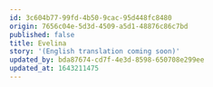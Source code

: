 ```yaml
---
id: 3c604b77-99fd-4b50-9cac-95d448fc8480
origin: 7656c04e-5d3d-4509-a5d1-48876c86c7bd
published: false
title: Evelina
story: '(English translation coming soon)'
updated_by: bda87674-cd7f-4e3d-8598-650708e299ee
updated_at: 1643211475
---
```

